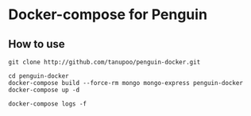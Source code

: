 Docker-compose for Penguin
==========================

## How to use

```
git clone http://github.com/tanupoo/penguin-docker.git
```

```
cd penguin-docker
docker-compose build --force-rm mongo mongo-express penguin-docker
docker-compose up -d
```

```
docker-compose logs -f
```
